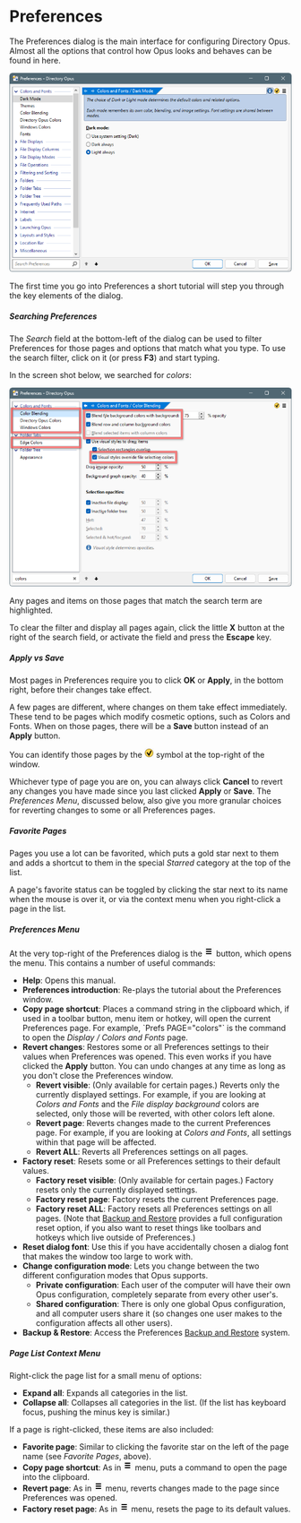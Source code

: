 # Preferences

The Preferences dialog is the main interface for configuring Directory Opus. Almost all the options that control how Opus looks and behaves can be found in here.

![prefs_intro.png](/Manual/images/media/13/prefs_intro.png)

The first time you go into Preferences a short tutorial will step you through the key elements of the dialog.

##### Searching Preferences

The *Search* field at the bottom-left of the dialog can be used to filter Preferences for those pages and options that match what you type. To use the search filter, click on it (or press **F3**) and start typing.

In the screen shot below, we searched for *colors*:

![prefs_search.png](/Manual/images/media/13/prefs_search.png)

Any pages and items on those pages that match the search term are highlighted.

To clear the filter and display all pages again, click the little **X** button at the right of the search field, or activate the field and press the **Escape** key.

##### Apply vs Save

Most pages in Preferences require you to click **OK** or **Apply**, in the bottom right, before their changes take effect.

A few pages are different, where changes on them take effect immediately. These tend to be pages which modify cosmetic options, such as Colors and Fonts. When on those pages, there will be a **Save** button instead of an **Apply** button.

You can identify those pages by the ![prefs_autoapply.png](/Manual/images/media/13/prefs_autoapply.png) symbol at the top-right of the window.

Whichever type of page you are on, you can always click **Cancel** to revert any changes you have made since you last clicked **Apply** or **Save**. The *Preferences Menu*, discussed below, also give you more granular choices for reverting changes to some or all Preferences pages.

##### Favorite Pages

Pages you use a lot can be favorited, which puts a gold star next to them and adds a shortcut to them in the special *Starred* category at the top of the list.

A page's favorite status can be toggled by clicking the star next to its name when the mouse is over it, or via the context menu when you right-click a page in the list.

##### Preferences Menu

At the very top-right of the Preferences dialog is the ![prefs_menu.png](/Manual/images/media/13/prefs_menu.png) button, which opens the menu. This contains a number of useful commands:

- **Help**: Opens this manual.
- **Preferences introduction**: Re-plays the tutorial about the Preferences window.
- **Copy page shortcut**: Places a command string in the clipboard which, if used in a toolbar button, menu item or hotkey, will open the current Preferences page. For example, \`Prefs PAGE="colors"\` is the command to open the *Display / Colors and Fonts* page.
- **Revert changes**: Restores some or all Preferences settings to their values when Preferences was opened. This even works if you have clicked the **Apply** button. You can undo changes at any time as long as you don't close the Preferences window.
  - **Revert visible**: (Only available for certain pages.) Reverts only the currently displayed settings. For example, if you are looking at *Colors and Fonts* and the *File display background* colors are selected, only those will be reverted, with other colors left alone.
  - **Revert page**: Reverts changes made to the current Preferences page. For example, if you are looking at *Colors and Fonts*, all settings within that page will be affected.
  - **Revert ALL**: Reverts all Preferences settings on all pages.
- **Factory reset**: Resets some or all Preferences settings to their default values.
  - **Factory reset visible**: (Only available for certain pages.) Factory resets only the currently displayed settings.
  - **Factory reset page**: Factory resets the current Preferences page.
  - **Factory reset ALL**: Factory resets all Preferences settings on all pages. (Note that [Backup and Restore](/Manual/preferences/backing_up_and_restoring_preferences.md) provides a full configuration reset option, if you also want to reset things like toolbars and hotkeys which live outside of Preferences.)
- **Reset dialog font**: Use this if you have accidentally chosen a dialog font that makes the window too large to work with.
- **Change configuration mode**: Lets you change between the two different configuration modes that Opus supports.
  - **Private configuration**: Each user of the computer will have their own Opus configuration, completely separate from every other user's.
  - **Shared configuration**: There is only one global Opus configuration, and all computer users share it (so changes one user makes to the configuration affects all other users).
- **Backup & Restore**: Access the Preferences [Backup and Restore](/Manual/preferences/backing_up_and_restoring_preferences.md) system.

##### Page List Context Menu

Right-click the page list for a small menu of options:

- **Expand all**: Expands all categories in the list.
- **Collapse all**: Collapses all categories in the list. (If the list has keyboard focus, pushing the minus key is similar.)

If a page is right-clicked, these items are also included:

- **Favorite page**: Similar to clicking the favorite star on the left of the page name (see *Favorite Pages*, above).
- **Copy page shortcut**: As in ![prefs_menu.png](/Manual/images/media/13/prefs_menu.png) menu, puts a command to open the page into the clipboard.
- **Revert page**: As in ![prefs_menu.png](/Manual/images/media/13/prefs_menu.png) menu, reverts changes made to the page since Preferences was opened.
- **Factory reset page**: As in ![prefs_menu.png](/Manual/images/media/13/prefs_menu.png) menu, resets the page to its default values.
